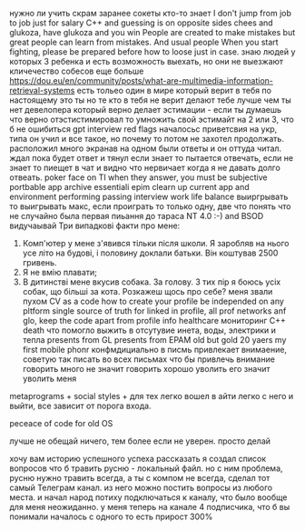 нужно ли учить скрам заранее
сокеты кто-то знает
I don't jump from job to job just for salary
С++ and guessing is on opposite sides
chees and glukoza, have glukoza and you win
People are created to make mistakes but great people can learn from mistakes. 
And usual people 
When you start fighting, please be prepared before how to loose just in case.
знаю людей у которых 3 ребенка и есть возможность выехать, но они не выезжают
кличечество собесов еще больше
https://dou.eu/en/community/posts/what-are-multimedia-information-retrieval-systems 
есть тольео один в мире который верит в тебя по настоящему это ты
но те кто в тебя не верит делают тебе лучше чем ты
нет девелопера который верно делает эстимации - если ты думаешь что верно отэстистимировал то умножить свой эстимайт на 2 или 3, что б не ошибиться
gpt interview red flags 
началосьс приветсвия на укр, типа он учил и все такое, но почему то потом не захотел продолжать.
расположил много экранав на одном были ответы и он оттуда читал. ждал пока будет ответ и тянул
если знает то пытается отвечать, если не знает то пиещет в чат и видно что нервичает когда я 
не давать долго отвеать.
poker face on TI when they answer, you must be subjective
portbable app
archive
essentiali epim 
clearn up current app and environment
performing passing interview
work life balance
выиргрывать то выигрывать макс, если проиграть то только одну, две что понять что не случайно была первая
пиьання до тараса 
NT 4.0 :-) and BSOD
видучаывай
Три випадкові факти про мене:
1. Комп'ютер у мене з'явився тільки після школи. Я заробляв на нього усе літо на будові, і половину доклали батьки. Він коштував 2500 гривень.
2. Я не вмію плавати;
3. В дитинстві мене вкусив собака. За голову. З тих пір я боюсь усіх собак, що більші за кота.
Розкажеш щось про себе?
меня звали пухом
CV as a code
how to create your profile be independed on any pltform
single source of truth for linked in profile, all prof networks anf glo, keep the code apart from profile info
healthcare мониторинг
C++ death
что помогло выжить в отсутувие инета, воды, электрики и тепла
presents from GL
presents from EPAM
old but gold 20 yaers my first mobile phonr
конфмдициально в писмь привлекает внимаение, советую так писать во всех письмах что бы привлечь внимание
говорить много не значит говорить хорошо
уволить его значит уволить меня

metaprograms + social styles + 
для тех легко вошел в айти легко с него и выйти, все зависит от порога входа.

peceace of code for old OS

лучше не обещай ничего, тем более если не уверен. просто делай



хочу вам историю успешного успеха рассказать
я создал список вопросов что б травить русню - локальный файл.
но с ним проблема, русню нужно травить всегда, а ты с компом не всегда, 
сделал тот самый Телеграм канал. 
из него можно постить вопросы из любого места.
и начал народ потиху подключаться к каналу, что было вообще для меня неожиданно.
у меня теперь на канале 4 подписчика, что б вы понимали
началось с одного
то есть прирост 300%